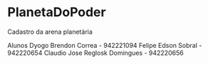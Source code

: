 # PlanetaDoPoder
Cadastro da arena planetária

Alunos
Dyogo Brendon Correa  -  942221094
Felipe Edson Sobral  -  942220654
Claudio Jose Reglosk Domingues  -  942220656
